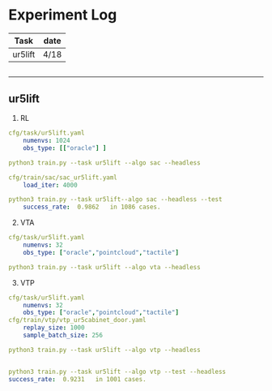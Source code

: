 # Experiment Log

| Task | date |
| --- | --- |
| ur5lift | 4/18 |

##

---

## ur5lift

1. RL
  

```yml
cfg/task/ur5lift.yaml
    numenvs: 1024
    obs_type: [["oracle"] ]

python3 train.py --task ur5lift --algo sac --headless

cfg/train/sac/sac_ur5lift.yaml
    load_iter: 4000

python3 train.py --task ur5lift--algo sac --headless --test
    success_rate:  0.9862   in 1086 cases.
```

2. VTA
  

```yaml
cfg/task/ur5lift.yaml
    numenvs: 32
    obs_type: ["oracle","pointcloud","tactile"]

python3 train.py --task ur5lift --algo vta --headless
```

3. VTP
  

```yaml
cfg/task/ur5lift.yaml
    numenvs: 32
    obs_type: ["oracle","pointcloud","tactile"]
cfg/train/vtp/vtp_ur5cabinet_door.yaml
    replay_size: 1000
    sample_batch_size: 256

python3 train.py --task ur5lift --algo vtp --headless


python3 train.py --task ur5lift --algo vtp --test --headless 
success_rate:  0.9231   in 1001 cases.
```